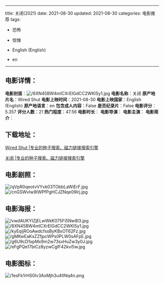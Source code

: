 
---
title: 关闭(2021)
date: 2021-08-30
updated: 2021-08-30
categories: 电影推荐
tags:
- 恐怖
- 惊悚

- English (English)
- en
---


> 

## **电影详情**：

**电影封面**：<img src="https://image.tmdb.org/t/p/w200/6XN45BW4mICXrEIGdCC2WKlSy1.jpg" alt="/6XN45BW4mICXrEIGdCC2WKlSy1.jpg" title="/6XN45BW4mICXrEIGdCC2WKlSy1.jpg">
**电影名称**：关闭
**原产地片名**：Wired Shut
**电影上映时间**：2021-08-30
**电影上映国家**：English (English)
**原产地语言**：en
**包含成人内容**：False
**是否纪录片**：False
**电影评分**：5.357
**评分人数**：21
**热门程度**：47.56
**电影时长**：
**电影导演**：
**电影主演**：
**电影简介**：

## **下载地址**：
[Wired Shut |专业的种子搜索、磁力链接搜索引擎](https://movie.amd794.com:2083/?search=Wired%20Shut&ordering=&mode=match_phrase&page_size=10&page=1)

[关闭 |专业的种子搜索、磁力链接搜索引擎](https://movie.amd794.com:2083/?search=%E5%85%B3%E9%97%AD&ordering=&mode=match_phrase&page_size=10&page=1)
 

## **电影剧照**：
<img src="https://image.tmdb.org/t/p/original/qVpR0qeotvVYvk03TObbLaWiErF.jpg" alt="/qVpR0qeotvVYvk03TObbLaWiErF.jpg" title="/qVpR0qeotvVYvk03TObbLaWiErF.jpg"><img src="https://image.tmdb.org/t/p/original/cnGSWvIw9IWPfPgHCJZNqe09lrj.jpg" alt="/cnGSWvIw9IWPfPgHCJZNqe09lrj.jpg" title="/cnGSWvIw9IWPfPgHCJZNqe09lrj.jpg">

## **电影海报**：
<img src="https://image.tmdb.org/t/p/original/vwdAUKYIZjELwWkK075Fi5Nw8l3.jpg" alt="/vwdAUKYIZjELwWkK075Fi5Nw8l3.jpg" title="/vwdAUKYIZjELwWkK075Fi5Nw8l3.jpg"><img src="https://image.tmdb.org/t/p/original/6XN45BW4mICXrEIGdCC2WKlSy1.jpg" alt="/6XN45BW4mICXrEIGdCC2WKlSy1.jpg" title="/6XN45BW4mICXrEIGdCC2WKlSy1.jpg"><img src="https://image.tmdb.org/t/p/original/kyEqijROoAwdcfssByKBxOT62Fz.jpg" alt="/kyEqijROoAwdcfssByKBxOT62Fz.jpg" title="/kyEqijROoAwdcfssByKBxOT62Fz.jpg"><img src="https://image.tmdb.org/t/p/original/gMKwEaKxZZfjpcWPs0PLW0sAFpE.jpg" alt="/gMKwEaKxZZfjpcWPs0PLW0sAFpE.jpg" title="/gMKwEaKxZZfjpcWPs0PLW0sAFpE.jpg"><img src="https://image.tmdb.org/t/p/original/g6U9cD1xpMx9m2w73sxHuZw3y0J.jpg" alt="/g6U9cD1xpMx9m2w73sxHuZw3y0J.jpg" title="/g6U9cD1xpMx9m2w73sxHuZw3y0J.jpg"><img src="https://image.tmdb.org/t/p/original/eFgPQe17biCz8yzwCglF42kvi5w.jpg" alt="/eFgPQe17biCz8yzwCglF42kvi5w.jpg" title="/eFgPQe17biCz8yzwCglF42kvi5w.jpg">

## **电影图标**：
<img src="https://image.tmdb.org/t/p/original/1esFk1rHS0lv3AxMjh3u4tlNq4n.png" alt="/1esFk1rHS0lv3AxMjh3u4tlNq4n.png" title="/1esFk1rHS0lv3AxMjh3u4tlNq4n.png">
